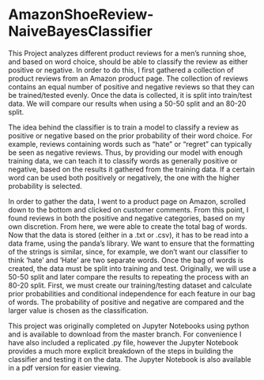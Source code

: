 # AmazonShoeReview-NaiveBayesClassifier

This Project analyzes different product reviews for a men’s running shoe, and based on word choice, should be able to classify the review as either positive or negative. In order to do this, I first gathered a collection of product reviews from an Amazon product page. The collection of reviews contains an equal number of positive and negative reviews so that they can be trained/tested evenly. Once the data is collected, it is split into train/test data. We will compare our results when using a 50-50 split and an 80-20 split.

The idea behind the classifier is to train a model to classify a review as positive or negative based on the prior probability of their word choice. For example, reviews containing words such as “hate” or “regret” can typically be seen as negative reviews. Thus, by providing our model with enough training data, we can teach it to classify words as generally positive or negative, based on the results it gathered from the training data. If a certain word can be used both positively or negatively, the one with the higher probability is selected.

In order to gather the data, I went to a product page on Amazon, scrolled down to the bottom and clicked on customer comments. From this point, I found reviews in both the positive and negative categories, based on
my own discretion. From here, we were able to create the total bag of words. Now that the data is stored (either in a .txt or .csv), it has to be read into a data frame, using the panda’s library. We want to ensure that the formatting of the strings is similar, since, for example, we don’t want our classifier to think ‘hate’ and ‘Hate’ are two separate words. Once the bag of words is created, the data must be split into training and test. Originally, we will use a 50-50 split and later compare the results to repeating the process with an 80-20 split. First, we must create our training/testing dataset and calculate prior probabilities and conditional independence for each feature in our bag of words. The probability of positive and negative are compared and the larger value is chosen as the classification.


This project was originally completed on Jupyter Notebooks using python and is available to download from the master branch. For convenience I have also included a replicated .py file, however the Jupyter Notebook provides a much more explicit breakdown of the steps in building the classifier and testing it on the data. The Jupyter Notebook is also available in a pdf version for easier viewing.
